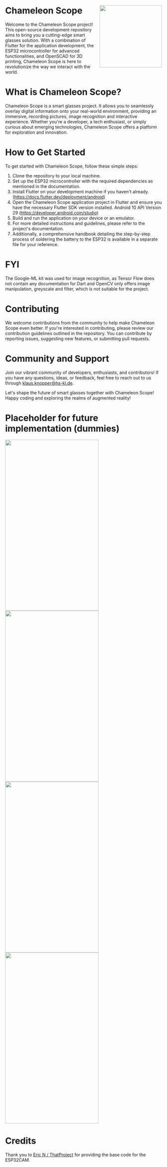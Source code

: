# Chameleon Scope                                                  <img src="https://github.com/arhe42/Chameleon-Scope/assets/94597877/1e8a4c66-3e33-4610-bbca-5979320c8de9" width="200" height="200" align="right"/>
Welcome to the Chameleon Scope project! This open-source development repository aims to bring you a cutting-edge smart glasses solution. With a combination of Flutter for the application development, the ESP32 microcontroller for advanced functionalities, and OpenSCAD for 3D printing, Chameleon Scope is here to revolutionize the way we interact with the world.

# What is Chameleon Scope?
Chameleon Scope is a smart glasses project. It allows you to seamlessly overlay digital information onto your real-world environment, providing an immersive, recording pictures, image recognition and interactive experience. Whether you're a developer, a tech enthusiast, or simply curious about emerging technologies, Chameleon Scope offers a platform for exploration and innovation.

# How to Get Started
To get started with Chameleon Scope, follow these simple steps:
1. Clone the repository to your local machine.
2. Set up the ESP32 microcontroller with the required dependencies as mentioned in the documentation.
3. Install Flutter on your development machine if you haven't already. (https://docs.flutter.dev/deployment/android)
4. Open the Chameleon Scope application project in Flutter and ensure you have the necessary Flutter SDK version installed. Android 10 API Version 29 (https://developer.android.com/studio)
5. Build and run the application on your device or an emulator.
6. For more detailed instructions and guidelines, please refer to the project's documentation.
7. Additionally, a comprehensive handbook detailing the step-by-step process of soldering the battery to the ESP32 is available in a separate file for your reference.

# FYI
The Google-ML kit was used for image recognition, as Tensor Flow does not contain any documentation for Dart and OpenCV only offers image manipulation, greyscale and filter, which is not suitable for the project.

# Contributing
We welcome contributions from the community to help make Chameleon Scope even better. If you're interested in contributing, please review our contribution guidelines outlined in the repository. You can contribute by reporting issues, suggesting new features, or submitting pull requests.

# Community and Support
Join our vibrant community of developers, enthusiasts, and contributors! If you have any questions, ideas, or feedback, feel free to reach out to us through klaus.knopper@hs-kl.de.

Let's shape the future of smart glasses together with Chameleon Scope! Happy coding and exploring the realms of augmented reality!

# Placeholder for future implementation (dummies)
<img src="https://github.com/arhe42/Chameleon-Scope/assets/94597877/0fb762d4-c4bb-47f8-a979-8b9563022617" width="300" height="550" />
<img src="https://github.com/arhe42/Chameleon-Scope/assets/94597877/16bca30a-7227-4ebd-9fc8-585d3433b583" width="300" height="550" />
<img src="https://github.com/arhe42/Chameleon-Scope/assets/94597877/867ae9c5-3d52-42de-861b-999aad0884e7" width="300" height="550"/>
<img src="https://github.com/arhe42/Chameleon-Scope/assets/94597877/d57215c6-cae6-4144-b389-fefbf144639e" width="300" height="550"/>

# Credits
Thank you to 
[Eric N / ThatProject](https://github.com/0015/ThatProject/tree/master/ESP32CAM_Projects/ESP32_CAM_Dashcam_FLUTTER/ESP32_CAM_WEBSOCKET_SERVER) for providing the base code for the ESP32CAM.




